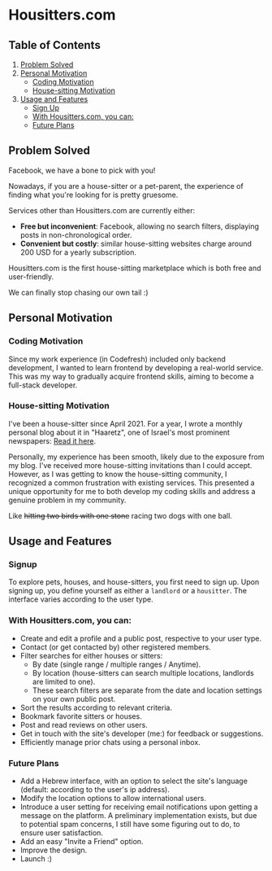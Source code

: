 # Housitters.com

## Table of Contents

1. [Problem Solved](#problem-solved)
2. [Personal Motivation](#personal-motivation)
   - [Coding Motivation](#coding-motivation)
   - [House-sitting Motivation](#house-sitting-motivation)
3. [Usage and Features](#usage-and-features)
   - [Sign Up](#sign-up)
   - [With Housitters.com, you can:](#with-housitterscom-you-can)
   - [Future Plans](#future-plans)

## Problem Solved

Facebook, we have a bone to pick with you!

Nowadays, if you are a house-sitter or a pet-parent, the experience of finding what you're looking for is pretty gruesome.

Services other than Housitters.com are currently either:

- **Free but inconvenient**: Facebook, allowing no search filters, displaying posts in non-chronological order.
- **Convenient but costly**: similar house-sitting websites charge around 200 USD for a yearly subscription.

Housitters.com is the first house-sitting marketplace which is both free and user-friendly.

We can finally stop chasing our own tail :)

## Personal Motivation

### Coding Motivation

Since my work experience (in Codefresh) included only backend development, I wanted to learn frontend by developing a real-world service. This was my way to gradually acquire frontend skills, aiming to become a full-stack developer.

### House-sitting Motivation

I've been a house-sitter since April 2021. For a year, I wrote a monthly personal blog about it in "Haaretz", one of Israel's most prominent newspapers:
[Read it here](https://www.haaretz.co.il/blogs/eladlaor).

Personally, my experience has been smooth, likely due to the exposure from my blog. I've received more house-sitting invitations than I could accept. However, as I was getting to know the house-sitting community, I recognized a common frustration with existing services.
This presented a unique opportunity for me to both develop my coding skills and address a genuine problem in my community.

Like ~~hitting two birds with one stone~~ racing two dogs with one ball.

## Usage and Features

### Signup

To explore pets, houses, and house-sitters, you first need to sign up.
Upon signing up, you define yourself as either a `landlord` or a `housitter`.
The interface varies according to the user type.

### With Housitters.com, you can:

- Create and edit a profile and a public post, respective to your user type.
- Contact (or get contacted by) other registered members.
- Filter searches for either houses or sitters:
  - By date (single range / multiple ranges / Anytime).
  - By location (house-sitters can search multiple locations, landlords are limited to one).
  - These search filters are separate from the date and location settings on your own public post.
- Sort the results according to relevant criteria.
- Bookmark favorite sitters or houses.
- Post and read reviews on other users.
- Get in touch with the site's developer (me:) for feedback or suggestions.
- Efficiently manage prior chats using a personal inbox.

### Future Plans

- Add a Hebrew interface, with an option to select the site's language (default: according to the user's ip address).
- Modify the location options to allow international users.
- Introduce a user setting for receiving email notifications upon getting a message on the platform. A preliminary implementation exists, but due to potential spam concerns, I still have some figuring out to do, to ensure user satisfaction.
- Add an easy "Invite a Friend" option.
- Improve the design.
- Launch :)
